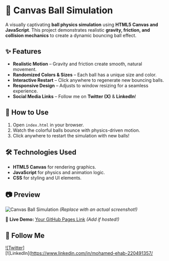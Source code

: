# 🎾 Canvas Ball Simulation

A visually captivating **ball physics simulation** using **HTML5 Canvas and JavaScript**. This project demonstrates realistic **gravity, friction, and collision mechanics** to create a dynamic bouncing ball effect.

## ✨ Features
- **Realistic Motion** – Gravity and friction create smooth, natural movement.
- **Randomized Colors & Sizes** – Each ball has a unique size and color.
- **Interactive Restart** – Click anywhere to regenerate new bouncing balls.
- **Responsive Design** – Adjusts to window resizing for a seamless experience.
- **Social Media Links** – Follow me on **Twitter (X)** & **LinkedIn**!

## 🚀 How to Use
1. Open `index.html` in your browser.
2. Watch the colorful balls bounce with physics-driven motion.
3. Click anywhere to restart the simulation with new balls!

## 🛠️ Technologies Used
- **HTML5 Canvas** for rendering graphics.
- **JavaScript** for physics and animation logic.
- **CSS** for styling and UI elements.

## 📷 Preview
![Canvas Ball Simulation](path/to/screenshot.png) *(Replace with an actual screenshot!)*

🔗 **Live Demo:** [Your GitHub Pages Link](#) *(Add if hosted!)*

## 📌 Follow Me
[![Twitter]](https://x.com/M7mdEhab0)  
[![LinkedIn](https://www.linkedin.com/in/mohamed-ehab-220491357/
